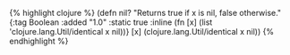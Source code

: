 {% highlight clojure %}
(defn nil?
  "Returns true if x is nil, false otherwise."
  {:tag Boolean
   :added "1.0"
   :static true
   :inline (fn [x] (list 'clojure.lang.Util/identical x nil))}
  [x] (clojure.lang.Util/identical x nil))
{% endhighlight %}
